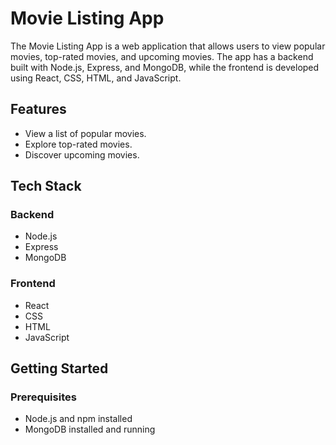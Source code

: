 # Movie Listing App

The Movie Listing App is a web application that allows users to view popular movies, top-rated movies, and upcoming movies. The app has a backend built with Node.js, Express, and MongoDB, while the frontend is developed using React, CSS, HTML, and JavaScript.

## Features

- View a list of popular movies.
- Explore top-rated movies.
- Discover upcoming movies.

## Tech Stack

### Backend

- Node.js
- Express
- MongoDB

### Frontend

- React
- CSS
- HTML
- JavaScript

## Getting Started

### Prerequisites

- Node.js and npm installed
- MongoDB installed and running
